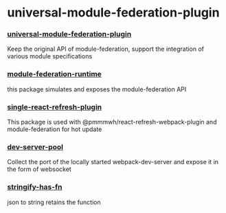 # universal-module-federation-plugin

### [universal-module-federation-plugin](./packages/universal-module-federation-plugin)
Keep the original API of module-federation, support the integration of various module specifications

### [module-federation-runtime](./packages/module-federation-runtime)
this package simulates and exposes the module-federation API

### [single-react-refresh-plugin](./packages/single-react-refresh-plugin)
This package is used with @pmmmwh/react-refresh-webpack-plugin and module-federation for hot update

### [dev-server-pool](https://github.com/MakeBetterMe/webpack-port-collector)
Collect the port of the locally started webpack-dev-server and expose it in the form of websocket

### [stringify-has-fn](./packages/stringify-has-fn)
json to string retains the function

